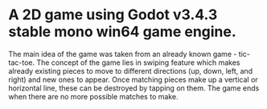 # A 2D game using Godot v3.4.3 stable mono win64 game engine.

The main idea of the game was taken from an already known game - tic-tac-toe. The concept of the game lies in swiping feature which makes already existing pieces to move to different directions (up, down, left, and right) and new ones to appear. Once matching pieces make up a vertical or horizontal line, these can  be destroyed by tapping on them. The game ends when there are no more possible matches to make.
